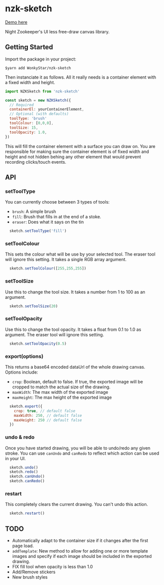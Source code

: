 # nzk-sketch

[Demo here](https://codepen.io/BenAfonso/pen/LMZaVz?editors=1010)

Night Zookeeper's UI less free-draw canvas library.

## Getting Started

Import the package in your project: 
```
$yarn add WonkyStar/nzk-sketch
``` 

Then instanciate it as follows. All it really needs is a container element with a fixed width and height.

```javascript
import NZKSketch from 'nzk-sketch'

const sketch = new NZKSketch({
  // Required
  containerEl: yourContainerElement,
  // Optional (with defaults) 
  toolType: 'brush'
  toolColour: [0,0,0],
  toolSize: 15,
  toolOpacity: 1.0,
})
```

This will fill the container element with a surface you can draw on. You are responsible for making sure the container element is of fixed width and height and not hidden behing any other element that would prevent recording clicks/touch events.

## API

### setToolType
You can currently choose between 3 types of tools: 
- `brush`: A simple brush
- `fill`: Brush that fills in at the end of a stoke. 
- `eraser`: Does what it says on the tin

```javascript
  sketch.setToolType('fill') 
```

### setToolColour
This sets the colour what will be use by your selected tool. The eraser tool will ignore this setting. It takes a single RGB array argument.

```javascript
  sketch.setToolColour([255,255,255]) 
```

### setToolSize
Use this to change the tool size. It takes a number from 1 to 100 as an argument.

```javascript
  sketch.setToolSize(20) 
```

### setToolOpacity
Use this to change the tool opacity. It takes a float from 0.1 to 1.0 as argument. The eraser tool will ignore this setting. 

```javascript
  sketch.setToolOpacity(0.5) 
```

### export(options)
This returns a base64 encoded dataUrl of the whole drawing canvas. Options include:
* `crop`: Boolean, default to false. If true, the exported image will be cropped to match the actual size of the drawing.
* `maxWidth`: The max width of the exported image
* `maxHeight`: The max height of the exported image

```javascript
  sketch.export({
    crop: true, // default false
    maxWidth: 250, // default false
    maxHeight: 250 // default false
  }) 
```

### undo & redo

Once you have started drawing, you will be able to undo/redo any given stroke. You can use `canUndo` and `canRedo` to reflect which action can be used in your UI.

```javascript
  sketch.undo()
  sketch.redo() 
  sketch.canUndo()
  sketch.canRedo()
```

### restart 

This completely clears the current drawing. You can't undo this action.

```javascript
  sketch.restart() 
```

## TODO

* Automatically adapt to the container size if it changes after the first page load.
* `addTemplate`: New method to allow for adding one or more template images and specify if each image should be included in the exported drawing.
* FIX fill tool when opacity is less than 1.0
* Add/Remove stickers
* New brush styles




